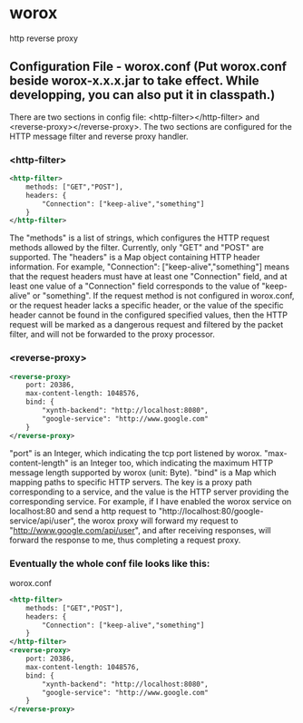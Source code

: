 # worox
http reverse proxy
## Configuration File - worox.conf (Put worox.conf beside worox-x.x.x.jar to take effect. While developping, you can also put it in classpath.)
There are two sections in config file: \<http-filter\>\</http-filter\> and \<reverse-proxy\>\</reverse-proxy\>. The two sections are configured for the HTTP message filter and reverse proxy handler.
### \<http-filter\>
```xml
<http-filter>
    methods: ["GET","POST"],
    headers: {
        "Connection": ["keep-alive","something"]
    }
</http-filter>
```
The "methods" is a list of strings, which configures the HTTP request methods allowed by the filter. Currently, only "GET" and "POST" are supported. The "headers" is a Map object containing HTTP header information. For example, "Connection": ["keep-alive","something"] means that the request headers must have at least one "Connection" field, and at least one value of a "Connection" field corresponds to the value of "keep-alive" or "something". If the request method is not configured in worox.conf, or the request header lacks a specific header, or the value of the specific header cannot be found in the configured specified values, then the HTTP request will be marked as a dangerous request and filtered by the packet filter, and will not be forwarded to the proxy processor.
### \<reverse-proxy\>
```xml
<reverse-proxy>
    port: 20386,
    max-content-length: 1048576,
    bind: {
        "xynth-backend": "http://localhost:8080",
        "google-service": "http://www.google.com"
    }
</reverse-proxy>
```
"port" is an Integer, which indicating the tcp port listened by worox. "max-content-length" is an Integer too, which indicating the maximum HTTP message length supported by worox (unit: Byte). "bind" is a Map which mapping paths to specific HTTP servers. The key is a proxy path corresponding to a service, and the value is the HTTP server providing the corresponding service. For example, if I have enabled the worox service on localhost:80 and send a http request to "http://localhost:80/google-service/api/user", the worox proxy will forward my request to "http://www.google.com/api/user", and after receiving responses, will forward the response to me, thus completing a request proxy.
### Eventually the whole conf file looks like this: 
worox.conf
```xml
<http-filter>
    methods: ["GET","POST"],
    headers: {
        "Connection": ["keep-alive","something"]
    }
</http-filter>
<reverse-proxy>
    port: 20386,
    max-content-length: 1048576,
    bind: {
        "xynth-backend": "http://localhost:8080",
        "google-service": "http://www.google.com"
    }
</reverse-proxy>
```
